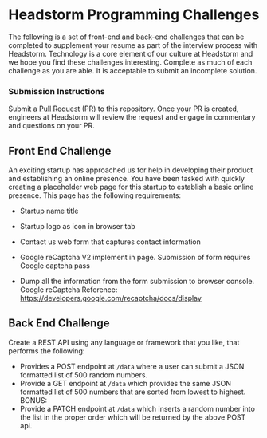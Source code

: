 # Headstorm Programming Challenges

  The following is a set of front-end and back-end challenges that can be completed to supplement your resume as part of the interview process with Headstorm. Technology is a core element of our culture at Headstorm and we hope you find these challenges interesting. Complete as much of each challenge as you are able. It is acceptable to submit an incomplete solution.

### Submission Instructions

  Submit a [Pull Request](https://help.github.com/en/articles/about-pull-requests) (PR) to this repository. Once your PR is created, engineers at Headstorm will review the request and engage in commentary and questions on your PR.

## Front End Challenge

An exciting startup has approached us for help in developing their product and establishing an online presence. You have been tasked with quickly creating a placeholder web page for this startup to establish a basic online presence. This page has the following requirements:

* Startup name title

* Startup logo as icon in browser tab

* Contact us web form that captures contact information

* Google reCaptcha V2 implement in page. Submission of form requires Google captcha pass

* Dump all the information from the form submission to browser console. Google reCaptcha Reference: https://developers.google.com/recaptcha/docs/display

## Back End Challenge

  Create a REST API using any language or framework that you like, that performs the following: 
  - Provides a POST endpoint at `/data` where a user can submit a JSON formatted list of 500 random numbers.
  - Provide a GET endpoint at `/data` which provides the same JSON formatted list of 500 numbers that are sorted from lowest to highest.
  BONUS:
  - Provide a PATCH endpoint at `/data` which inserts a random number into the list in the proper order which will be returned by the above POST api.
  
